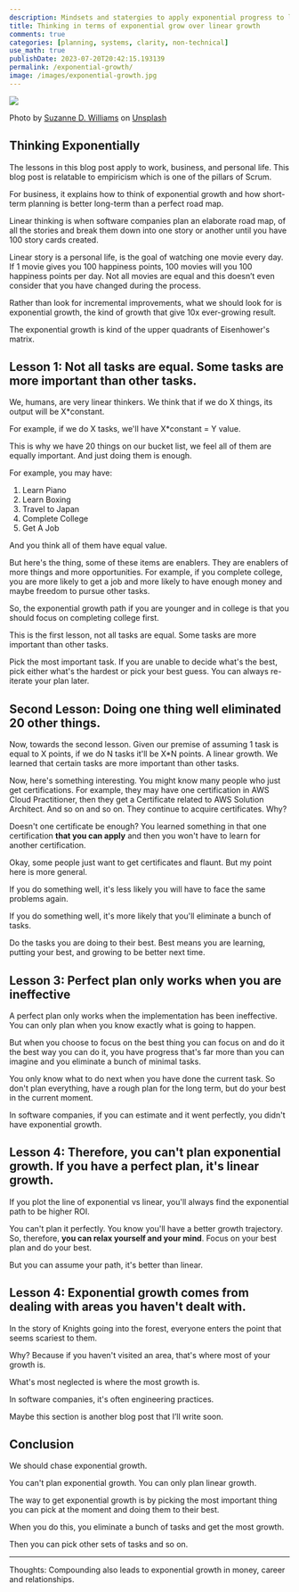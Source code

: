 ```yaml
---
description: Mindsets and statergies to apply exponential progress to life, business and beyond.
title: Thinking in terms of exponential grow over linear growth
comments: true
categories: [planning, systems, clarity, non-technical]
use_math: true
publishDate: 2023-07-20T20:42:15.193139
permalink: /exponential-growth/
image: /images/exponential-growth.jpg
---
```


![](/images/exponential-growth.jpg)

Photo by [Suzanne D. Williams](https://unsplash.com/@scw1217?utm_source=unsplash&utm_medium=referral&utm_content=creditCopyText "‌") on [Unsplash](https://unsplash.com/photos/VMKBFR6r_jg?utm_source=unsplash&utm_medium=referral&utm_content=creditCopyText "‌")

## Thinking Exponentially

The lessons in this blog post apply to work, business, and personal life. This blog post is relatable to empiricism which is one of the pillars of Scrum.

For business, it explains how to think of exponential growth and how short-term planning is better long-term than a perfect road map.

Linear thinking is when software companies plan an elaborate road map, of all the stories and break them down into one story or another until you have 100 story cards created.

Linear story is a personal life, is the goal of watching one movie every day. If 1 movie gives you 100 happiness points, 100 movies will you 100 happiness points per day. Not all movies are equal and this doesn’t even consider that you have changed during the process.

Rather than look for incremental improvements, what we should look for is exponential growth, the kind of growth that give 10x ever-growing result.

The exponential growth is kind of the upper quadrants of Eisenhower's matrix.

## Lesson 1: Not all tasks are equal. Some tasks are more important than other tasks.

We, humans, are very linear thinkers. We think that if we do X things, its output will be X*constant.

For example, if we do X tasks, we'll have X*constant = Y value.

This is why we have 20 things on our bucket list, we feel all of them are equally important. And just doing them is enough.

For example, you may have:

1. Learn Piano
2. Learn Boxing
3. Travel to Japan
4. Complete College
5. Get A Job

And you think all of them have equal value.

But here's the thing, some of these items are enablers. They are enablers of more things and more opportunities. For example, if you complete college, you are more likely to get a job and more likely to have enough money and maybe freedom to pursue other tasks.

So, the exponential growth path if you are younger and in college is that you should focus on completing college first.

This is the first lesson, not all tasks are equal. Some tasks are more important than other tasks.

Pick the most important task. If you are unable to decide what's the best, pick either what's the hardest or pick your best guess. You can always re-iterate your plan later.

## Second Lesson: Doing one thing well eliminated 20 other things.

Now, towards the second lesson. Given our premise of assuming 1 task is equal to X points, if we do N tasks it'll be X*N points. A linear growth. We learned that certain tasks are more important than other tasks.

Now, here's something interesting. You might know many people who just get certifications. For example, they may have one certification in AWS Cloud Practitioner, then they get a Certificate related to AWS Solution Architect. And so on and so on. They continue to acquire certificates. Why?

Doesn't one certificate be enough? You learned something in that one certification **that you can apply** and then you won't have to learn for another certification.

Okay, some people just want to get certificates and flaunt. But my point here is more general.

If you do something well, it's less likely you will have to face the same problems again.

If you do something well, it's more likely that you'll eliminate a bunch of tasks.

Do the tasks you are doing to their best. Best means you are learning, putting your best, and growing to be better next time. <put link here>

## Lesson 3: Perfect plan only works when you are ineffective

A perfect plan only works when the implementation has been ineffective. You can only plan when you know exactly what is going to happen.

But when you choose to focus on the best thing you can focus on and do it the best way you can do it, you have progress that's far more than you can imagine and you eliminate a bunch of minimal tasks.

You only know what to do next when you have done the current task. So don't plan everything, have a rough plan for the long term, but do your best in the current moment.

In software companies, if you can estimate and it went perfectly, you didn't have exponential growth.

## Lesson 4: Therefore, you can't plan exponential growth. If you have a perfect plan, it's linear growth.

If you plot the line of exponential vs linear, you'll always find the exponential path to be higher ROI.

You can't plan it perfectly. You know you'll have a better growth trajectory. So, therefore, **you can relax yourself and your mind**. Focus on your best plan and do your best.

But you can assume your path, it's better than linear.

## Lesson 4: Exponential growth comes from dealing with areas you haven't dealt with.

In the story of Knights going into the forest, everyone enters the point that seems scariest to them.

Why? Because if you haven't visited an area, that's where most of your growth is.

What's most neglected is where the most growth is.

In software companies, it's often engineering practices.

Maybe this section is another blog post that I’ll write soon.

## Conclusion

We should chase exponential growth.

You can't plan exponential growth. You can only plan linear growth.

The way to get exponential growth is by picking the most important thing you can pick at the moment and doing them to their best.

When you do this, you eliminate a bunch of tasks and get the most growth.

Then you can pick other sets of tasks and so on.

---

Thoughts: Compounding also leads to exponential growth in money, career and relationships.